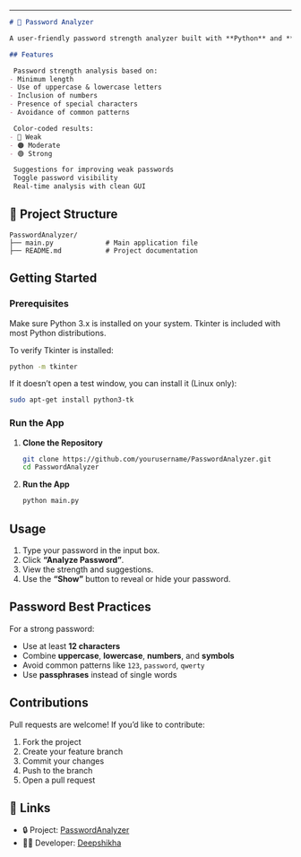 

---

```markdown
# 🔐 Password Analyzer 

A user-friendly password strength analyzer built with **Python** and **Tkinter**, designed to help users evaluate password security and receive practical suggestions to improve it.

## Features

 Password strength analysis based on:
- Minimum length
- Use of uppercase & lowercase letters
- Inclusion of numbers
- Presence of special characters
- Avoidance of common patterns

 Color-coded results:
- 🔴 Weak
- 🟠 Moderate
- 🟢 Strong

 Suggestions for improving weak passwords  
 Toggle password visibility  
 Real-time analysis with clean GUI

```

## 📁 Project Structure

```
PasswordAnalyzer/
├── main.py             # Main application file
├── README.md           # Project documentation

```



##  Getting Started

###  Prerequisites

Make sure Python 3.x is installed on your system. Tkinter is included with most Python distributions.

To verify Tkinter is installed:

```bash
python -m tkinter
```

If it doesn’t open a test window, you can install it (Linux only):

```bash
sudo apt-get install python3-tk
```



###  Run the App

1. **Clone the Repository**
   ```bash
   git clone https://github.com/yourusername/PasswordAnalyzer.git
   cd PasswordAnalyzer
   ```

2. **Run the App**
   
   ```bash
   python main.py
   ```



##  Usage

1. Type your password in the input box.
2. Click **“Analyze Password”**.
3. View the strength and suggestions.
4. Use the **“Show”** button to reveal or hide your password.



##  Password Best Practices

For a strong password:
- Use at least **12 characters**
- Combine **uppercase**, **lowercase**, **numbers**, and **symbols**
- Avoid common patterns like `123`, `password`, `qwerty`
- Use **passphrases** instead of single words


##  Contributions

Pull requests are welcome! If you’d like to contribute:
1. Fork the project
2. Create your feature branch
3. Commit your changes 
4. Push to the branch 
5. Open a pull request



## 🔗 Links

- 🔒 Project: [PasswordAnalyzer](https://github.com/singhdeepshikha/PasswordAnalyzer)
- 👩‍💻 Developer: [Deepshikha](https://github.com/singhdeepshikha)








